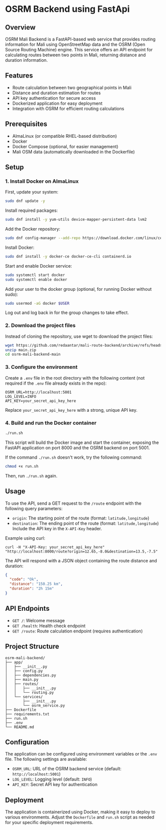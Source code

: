 # OSRM Backend using FastApi

## Overview
OSRM Mali Backend is a FastAPI-based web service that provides routing information for Mali using OpenStreetMap data and the OSRM (Open Source Routing Machine) engine. This service offers an API endpoint for calculating routes between two points in Mali, returning distance and duration information.

## Features
- Route calculation between two geographical points in Mali
- Distance and duration estimation for routes
- API key authentication for secure access
- Dockerized application for easy deployment
- Integration with OSRM for efficient routing calculations

## Prerequisites
- AlmaLinux (or compatible RHEL-based distribution)
- Docker
- Docker Compose (optional, for easier management)
- Mali OSM data (automatically downloaded in the Dockerfile)

## Setup

### 1. Install Docker on AlmaLinux

First, update your system:

```bash
sudo dnf update -y
```

Install required packages:

```bash
sudo dnf install -y yum-utils device-mapper-persistent-data lvm2
```

Add the Docker repository:

```bash
sudo dnf config-manager --add-repo https://download.docker.com/linux/centos/docker-ce.repo
```

Install Docker:

```bash
sudo dnf install -y docker-ce docker-ce-cli containerd.io
```

Start and enable Docker service:

```bash
sudo systemctl start docker
sudo systemctl enable docker
```

Add your user to the docker group (optional, for running Docker without sudo):

```bash
sudo usermod -aG docker $USER
```

Log out and log back in for the group changes to take effect.

### 2. Download the project files

Instead of cloning the repository, use wget to download the project files:

```bash
wget https://github.com/redaantar/mali-route-backend/archive/refs/heads/main.zip
unzip main.zip
cd osrm-mali-backend-main
```

### 3. Configure the environment

Create a `.env` file in the root directory with the following content (not required if the `.env` file already exists in the repo):

```
OSRM_URL=http://localhost:5001
LOG_LEVEL=INFO
API_KEY=your_secret_api_key_here
```

Replace `your_secret_api_key_here` with a strong, unique API key.

### 4. Build and run the Docker container

```bash
./run.sh
```

This script will build the Docker image and start the container, exposing the FastAPI application on port 8000 and the OSRM backend on port 5001.

If the command `./run.sh` doesn't work, try the following command:

```bash
chmod +x run.sh
```

Then, run `./run.sh` again.

## Usage
To use the API, send a GET request to the `/route` endpoint with the following query parameters:
- `origin`: The starting point of the route (format: `latitude,longitude`)
- `destination`: The ending point of the route (format: `latitude,longitude`)
Include the API key in the `X-API-Key` header.

Example using curl:
```
curl -H "X-API-Key: your_secret_api_key_here" "http://localhost:8000/route?origin=12.65,-8.0&destination=13.5,-7.5"
```

The API will respond with a JSON object containing the route distance and duration:
```json
{
  "code": "Ok",
  "distance": "150.25 km",
  "duration": "2h 15m"
}
```

## API Endpoints
- `GET /`: Welcome message
- `GET /health`: Health check endpoint
- `GET /route`: Route calculation endpoint (requires authentication)

## Project Structure
```
osrm-mali-backend/
├── app/
│   ├── __init__.py
│   ├── config.py
│   ├── dependencies.py
│   ├── main.py
│   ├── routes/
│   │   ├── __init__.py
│   │   └── routing.py
│   └── services/
│       ├── __init__.py
│       └── osrm_service.py
├── Dockerfile
├── requirements.txt
├── run.sh
├── .env
└── README.md
```

## Configuration
The application can be configured using environment variables or the `.env` file. The following settings are available:
- `OSRM_URL`: URL of the OSRM backend service (default: `http://localhost:5001`)
- `LOG_LEVEL`: Logging level (default: `INFO`)
- `API_KEY`: Secret API key for authentication

## Deployment
The application is containerized using Docker, making it easy to deploy to various environments. Adjust the `Dockerfile` and `run.sh` script as needed for your specific deployment requirements.